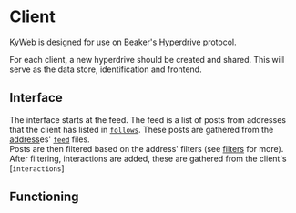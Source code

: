 # Client
KyWeb is designed for use on Beaker's Hyperdrive protocol.

For each client, a new hyperdrive should be created and shared. This will serve as the data store, identification and frontend.

## Interface
The interface starts at the feed. The feed is a list of posts from addresses that the client has listed in [`follows`](follows.md). These posts are gathered from the [address](adress.md)es' [`feed`](feed.md) files.  
Posts are then filtered based on the address' filters (see [filters](filters.md) for more).  
After filtering, interactions are added, these are gathered from the client's [`interactions`]

## Functioning
<!--stackedit_data:
eyJoaXN0b3J5IjpbLTEwOTQ0NDAwNjcsLTc2ODA4ODA2LC0xNT
YxNTgwODU0XX0=
-->